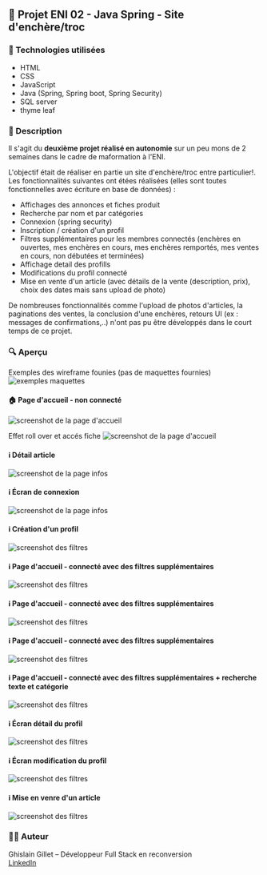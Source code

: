 ## 📘 Projet ENI 02 - Java Spring - Site d'enchère/troc

### 🚀 Technologies utilisées
- HTML
- CSS
- JavaScript
- Java (Spring, Spring boot, Spring Security)
- SQL server
- thyme leaf

### 📝 Description

Il s'agit du **deuxième projet réalisé en autonomie** sur un peu mons de 2 semaines dans le cadre de maformation à l'ENI.

L'objectif était de réaliser en partie un site d'enchère/troc entre particulier!.
Les fonctionnalités suivantes ont étées réalisées (elles sont toutes fonctionnelles avec écriture en base de données) :

- Affichages des annonces et fiches produit
- Recherche par nom et par catégories
- Connexion (spring security)
- Inscription / création d'un profil
- Filtres supplémentaires pour les membres connectés (enchères en ouvertes, mes enchères en cours,  mes enchères remportés, mes ventes en cours, non débutées et terminées)
- Affichage detail des profills
- Modifications du profil connecté
- Mise en vente d'un article (avec détails de la vente (description, prix), choix des dates mais sans upload de photo)

De nombreuses fonctionnalités comme l'upload de photos d'articles, la paginations des ventes, la conclusion d'une enchères, retours UI (ex : messages de confirmations,..) n'ont pas pu être développés dans le court temps de ce projet.


### 🔍 Aperçu
Exemples des wireframe founies (pas de maquettes fournies)
![exemples maquettes](./screenshots/000_maquettes.jpg)


#### 🏠 Page d'accueil - non connecté
![screenshot de la page d'accueil](./screenshots/00_accueil.jpg)

Effet roll over et accés fiche
![screenshot de la page d'accueil](./screenshots/01_rollOver.gif)


#### ℹ️ Détail article
![screenshot de la page infos](./screenshots/02_detailArticle.jpg)

#### ℹ️ Écran de connexion
![screenshot de la page infos](./screenshots/03_connexion.jpg)

#### ℹ️ Création d'un profil
![screenshot des filtres](./screenshots/12_ceationProfil.jpg)

#### ℹ️  Page d'accueil - connecté avec des filtres supplémentaires
![screenshot des filtres](./screenshots/04_filtres.jpg)

#### ℹ️  Page d'accueil - connecté avec des filtres supplémentaires
![screenshot des filtres](./screenshots/05_filtres2.jpg)

#### ℹ️  Page d'accueil - connecté avec des filtres supplémentaires
![screenshot des filtres](./screenshots/06_filtres3.jpg)

#### ℹ️  Page d'accueil - connecté avec des filtres supplémentaires + recherche texte et catégorie
![screenshot des filtres](./screenshots/07_filtres4.jpg)

#### ℹ️ Écran détail du profil
![screenshot des filtres](./screenshots/08_detailsProfil.jpg)

#### ℹ️ Écran modification du profil
![screenshot des filtres](./screenshots/09_modifProfil.jpg)

#### ℹ️ Mise en venre d'un article
![screenshot des filtres](./screenshots/11_articleListe.jpg)



### 👨‍💻 Auteur
Ghislain Gillet – Développeur Full Stack en reconversion  
[LinkedIn](https://www.linkedin.com/in/ghislain-gillet44)  
